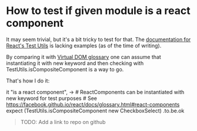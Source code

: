 How to test if given module is a react component
================================================

It may seem trivial, but it's a bit tricky to test for that. The [documentation for React's Test Utils](https://facebook.github.io/react/docs/test-utils.html) is lacking examples (as of the time of writing).

By comparing it with [Virtual DOM glossary](https://facebook.github.io/react/docs/glossary.html#react-components) one can assume that instantiating it with new keyword and then checking with TestUtils.isCompositeComponent is a way to go.

That's how I do it:

  it "is a react component", ->
    # ReactComponents can be instantiated with new keyword for test purposes
    # See https://facebook.github.io/react/docs/glossary.html#react-components
    expect (TestUtils.isCompositeComponent new CheckboxSelect)
      .to.be.ok

> TODO: Add a link to repo on github
